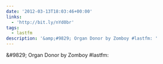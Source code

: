 ```yaml
---
date: '2012-03-13T18:03:46+00:00'
links:
  - 'http://bit.ly/nYd0br'
tags:
  - lastfm
description: '&amp;#9829; Organ Donor by Zomboy #lastfm: '
---
```

&amp;#9829; Organ Donor by Zomboy #lastfm: 
